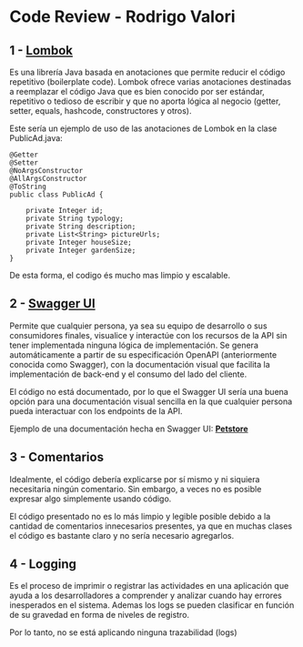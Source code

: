 # Code Review - Rodrigo Valori

## 1 - [Lombok](https://projectlombok.org/)
Es una librería Java basada en anotaciones que permite reducir el código repetitivo (boilerplate code). Lombok ofrece varias anotaciones destinadas a reemplazar el código Java que es bien conocido por ser estándar, repetitivo o tedioso de escribir y que no aporta lógica al negocio (getter, setter, equals, hashcode, constructores y otros).

Este sería un ejemplo de uso de las anotaciones de Lombok en la clase PublicAd.java:
```
@Getter
@Setter
@NoArgsConstructor
@AllArgsConstructor
@ToString
public class PublicAd {

    private Integer id;
    private String typology;
    private String description;
    private List<String> pictureUrls;
    private Integer houseSize;
    private Integer gardenSize;
}
```

De esta forma, el codigo és mucho mas limpio y escalable.

## 2 - [Swagger UI](https://swagger.io/tools/swagger-ui/)
Permite que cualquier persona, ya sea su equipo de desarrollo o sus consumidores finales, visualice y interactúe con los recursos de la API sin tener implementada ninguna lógica de implementación. Se genera automáticamente a partir de su especificación OpenAPI (anteriormente conocida como Swagger), con la documentación visual que facilita la implementación de back-end y el consumo del lado del cliente.

El código no está documentado, por lo que el Swagger UI sería una buena opción para una documentación visual sencilla en la que cualquier persona pueda interactuar con los endpoints de la API.

Ejemplo de una documentación hecha en Swagger UI: [**Petstore**](https://petstore.swagger.io/?_ga=2.225198749.622144049.1667318149-1220241046.1667318149)

## 3 - Comentarios
Idealmente, el código debería explicarse por sí mismo y ni siquiera necesitaria ningún comentario. Sin embargo, a veces no es posible expresar algo simplemente usando código. 

El código presentado no es lo más limpio y legible posible debido a la cantidad de comentarios innecesarios presentes, ya que en muchas clases el código es bastante claro y no sería necesario agregarlos.

## 4 - Logging
Es el proceso de imprimir o registrar las actividades en una aplicación que ayuda a los desarrolladores a comprender y analizar cuando hay errores inesperados en el sistema. Ademas los logs se pueden clasificar en función de su gravedad en forma de niveles de registro.

Por lo tanto, no se está aplicando ninguna trazabilidad (logs)
